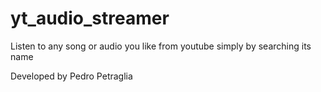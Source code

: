 # yt_audio_streamer
Listen to any song or audio you like from youtube simply by searching its name

Developed by Pedro Petraglia
